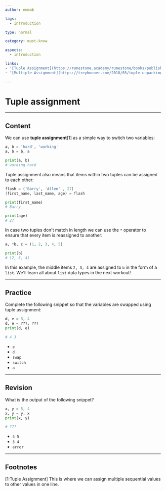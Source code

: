 ```yaml
---
author: emmab

tags:
  - introduction

type: normal

category: must-know

aspects:
  - introduction

links:
- '[Tuple Assignment](https://runestone.academy/runestone/books/published/thinkcspy/Lists/TupleAssignment.html){website}'
- '[Multiple Assignment](https://treyhunner.com/2018/03/tuple-unpacking-improves-python-code-readability/#Multiple_assignment_is_very_strict){website}'

---
```


# Tuple assignment

---
## Content

We can use **tuple assignment**[1] as a simple way to switch two variables:

```python
a, b = 'hard', 'working' 
a, b = b, a

print(a, b)
# working hard
```

Tuple assignment also means that items within two tuples can be assigned to each other:

```python
flash = ('Barry', 'Allen' , 27)
(first_name, last_name, age) = flash

print(first_name)
# Barry

print(age)
# 27
```

In case two tuples don't match in length we can use the `*` operator to ensure that every item is reassigned to another:

```python
a, *b, c = (1, 2, 3, 4, 5)

print(b)
# [2, 3, 4]
```

In this example, the middle items `2, 3, 4` are assigned to `b` in the form of a `list`. We'll learn all about `list` data types in the next workout!

---
## Practice

Complete the following snippet so that the variables are swapped using tuple assignment:

```python
d, e = 3, 4
d, e = ???, ???
print(d, e)

# 4 3
```

* `e`
* `d`
* `swap`
* `switch`
* `a`

---
## Revision

What is the output of the following snippet?

```python
x, y = 5, 4
x, y = y, x
print(x, y)

# ???
```

* `4 5`
* `5 4`
* `error`


---
## Footnotes

[1:Tuple Assignment]
This is where we can assign multiple sequential values to other values in one line.